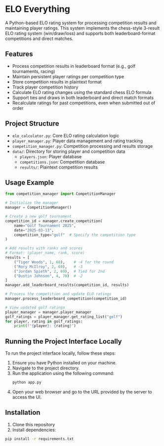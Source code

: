 # ELO Everything

A Python-based ELO rating system for processing competition results and maintaining player ratings. This system implements the chess-style 3-result ELO rating system (win/draw/loss) and supports both leaderboard-format competitions and direct matches.

## Features

- Process competition results in leaderboard format (e.g., golf tournaments, racing)
- Maintain persistent player ratings per competition type
- Store competition results in plaintext format
- Track player competition history
- Calculate ELO rating changes using the standard chess ELO formula
- Support ties and draws in both leaderboard and direct match formats
- Recalculate ratings for past competitions, even when submitted out of order

## Project Structure

- `elo_calculator.py`: Core ELO rating calculation logic
- `player_manager.py`: Player data management and rating tracking
- `competition_manager.py`: Competition processing and results storage
- `data/`: Directory for storing player and competition data
  - `players.json`: Player database
  - `competitions.json`: Competition database
  - `results/`: Plaintext competition results

## Usage Example

```python
from competition_manager import CompetitionManager

# Initialize the manager
manager = CompetitionManager()

# Create a new golf tournament
competition_id = manager.create_competition(
    name="Golf Tournament 2025",
    date="2025-03-13",
    competition_type="golf"  # Specify the competition type
)

# Add results with ranks and scores
# Format: (player_name, rank, score)
results = [
    ("Tiger Woods", 1, 68),    # -4 for the round
    ("Rory McIlroy", 2, 69),   # -3
    ("Jordan Spieth", 2, 69),  # Tied for 2nd
    ("Dustin Johnson", 4, 70)  # -2
]
manager.add_leaderboard_results(competition_id, results)

# Process the competition and update ELO ratings
manager.process_leaderboard_competition(competition_id)

# View updated golf ratings
player_manager = manager.player_manager
golf_ratings = player_manager.get_rating_list("golf")
for player, rating in golf_ratings:
    print(f"{player}: {rating}")
```

## Running the Project Interface Locally

To run the project interface locally, follow these steps:

1. Ensure you have Python installed on your machine.
2. Navigate to the project directory.
3. Run the application using the following command:
   ```bash
   python app.py
   ```
4. Open your web browser and go to the URL provided by the server to access the UI.

## Installation

1. Clone this repository
2. Install dependencies:
```bash
pip install -r requirements.txt
